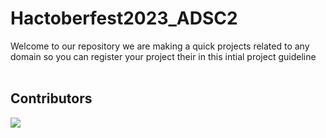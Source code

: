 # Hactoberfest2023_ADSC2

Welcome to our repository we are making a quick projects related to any domain so you can register your project their in this intial project guideline
 <br><br>

## Contributors

<a href="https://github.com/TammyAlok2/Hactoberfest2023_ADSC2/graphs/contributors">
  <img src="https://contrib.rocks/image?repo=TammyAlok2/Hactoberfest2023_ADSC2" />
</a>

<br><br>
